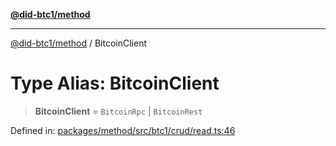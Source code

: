 [**@did-btc1/method**](../README.md)

***

[@did-btc1/method](../globals.md) / BitcoinClient

# Type Alias: BitcoinClient

> **BitcoinClient** = `BitcoinRpc` \| `BitcoinRest`

Defined in: [packages/method/src/btc1/crud/read.ts:46](https://github.com/dcdpr/did-btc1-js/blob/751aedd75738c26882a2149e644ae32b9e424707/packages/method/src/btc1/crud/read.ts#L46)
